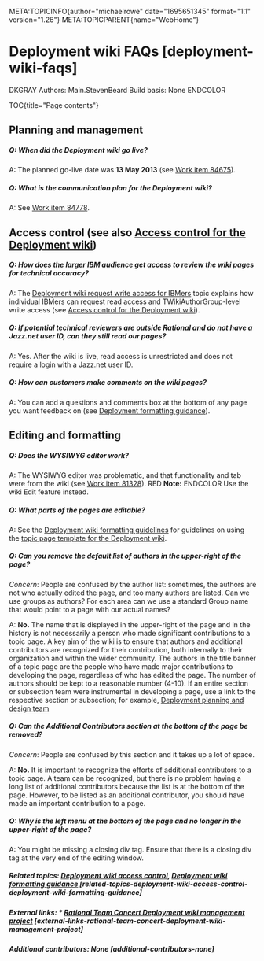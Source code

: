 META:TOPICINFO{author="michaelrowe" date="1695651345" format="1.1"
version="1.26"} META:TOPICPARENT{name="WebHome"}

# Deployment wiki FAQs [deployment-wiki-faqs]

DKGRAY Authors: Main.StevenBeard Build basis: None ENDCOLOR

TOC{title="Page contents"}

## Planning and management

##### Q: When did the Deployment wiki go live?

A: The planned go-live date was **13 May 2013** (see [Work item
84675](https://jazz.net/jazz02/web/projects/Deployment20Wiki#action=com.ibm.team.workitem.viewWorkItem&id=84675)).

##### Q: What is the communication plan for the Deployment wiki?

A: See [Work item
84778](https://jazz.net/jazz02/web/projects/Deployment20Wiki#action=com.ibm.team.workitem.viewWorkItem&id=84778).

## Access control (see also [Access control for the Deployment wiki](DeploymentAccessControl))

##### Q: How does the larger IBM audience get access to review the wiki pages for technical accuracy?

A: The [Deployment wiki request write access for
IBMers](DeploymentRequestWriteAccessForIBMers) topic explains how
individual IBMers can request read access and TWikiAuthorGroup-level
write access (see [Access control for the Deployment
wiki](DeploymentAccessControl)).

##### Q: If potential technical reviewers are outside Rational and do not have a Jazz.net user ID, can they still read our pages?

A: Yes. After the wiki is live, read access is unrestricted and does not
require a login with a Jazz.net user ID.

##### Q: How can customers make comments on the wiki pages?

A: You can add a questions and comments box at the bottom of any page
you want feedback on (see [Deployment formatting
guidance](DeploymentFormattingGuidance)).

## Editing and formatting

##### Q: Does the WYSIWYG editor work?

A: The WYSIWYG editor was problematic, and that functionality and tab
were from the wiki (see [Work item
81328](https://jazz.net/jazz02/web/projects/Deployment20Wiki#action=com.ibm.team.workitem.viewWorkItem&id=81328)).
RED **Note:** ENDCOLOR Use the wiki Edit feature instead.

##### Q: What parts of the pages are editable?

A: See the [Deployment wiki formatting
guidelines](DeploymentFormattingGuidelines) for guidelines on using the
[topic page template for the Deployment wiki](WebTopicEditTemplate).

##### Q: Can you remove the default list of authors in the upper-right of the page?

*Concern*: People are confused by the author list: sometimes, the
authors are not who actually edited the page, and too many authors are
listed. Can we use groups as authors? For each area can we use a
standard Group name that would point to a page with our actual names?

A: **No.** The name that is displayed in the upper-right of the page and
in the history is not necessarily a person who made significant
contributions to a topic page. A key aim of the wiki is to ensure that
authors and additional contributors are recognized for their
contribution, both internally to their organization and within the wider
community. The authors in the title banner of a topic page are the
people who have made major contributions to developing the page,
regardless of who has edited the page. The number of authors should be
kept to a reasonable number (4-10). If an entire section or subsection
team were instrumental in developing a page, use a link to the
respective section or subsection; for example, [Deployment planning and
design team](DeploymentPlanningAndDesign)

##### Q: Can the Additional Contributors section at the bottom of the page be removed?

*Concern*: People are confused by this section and it takes up a lot of
space.

A: **No.** It is important to recognize the efforts of additional
contributors to a topic page. A team can be recognized, but there is no
problem having a long list of additional contributors because the list
is at the bottom of the page. However, to be listed as an additional
contributor, you should have made an important contribution to a page.

##### Q: Why is the left menu at the bottom of the page and no longer in the upper-right of the page?

A: You might be missing a closing div tag. Ensure that there is a
closing div tag at the very end of the editing window.

##### Related topics: [Deployment wiki access control](DeploymentAccessControl), [Deployment wiki formatting guidance](DeploymentFormattingGuidance) [related-topics-deployment-wiki-access-control-deployment-wiki-formatting-guidance]

##### External links: \* [Rational Team Concert Deployment wiki management project](https://jazz.net/jazz02/web/projects/Deployment20Wiki#action=com.ibm.team.dashboard.viewDashboard) [external-links-rational-team-concert-deployment-wiki-management-project]

##### Additional contributors: None [additional-contributors-none]
